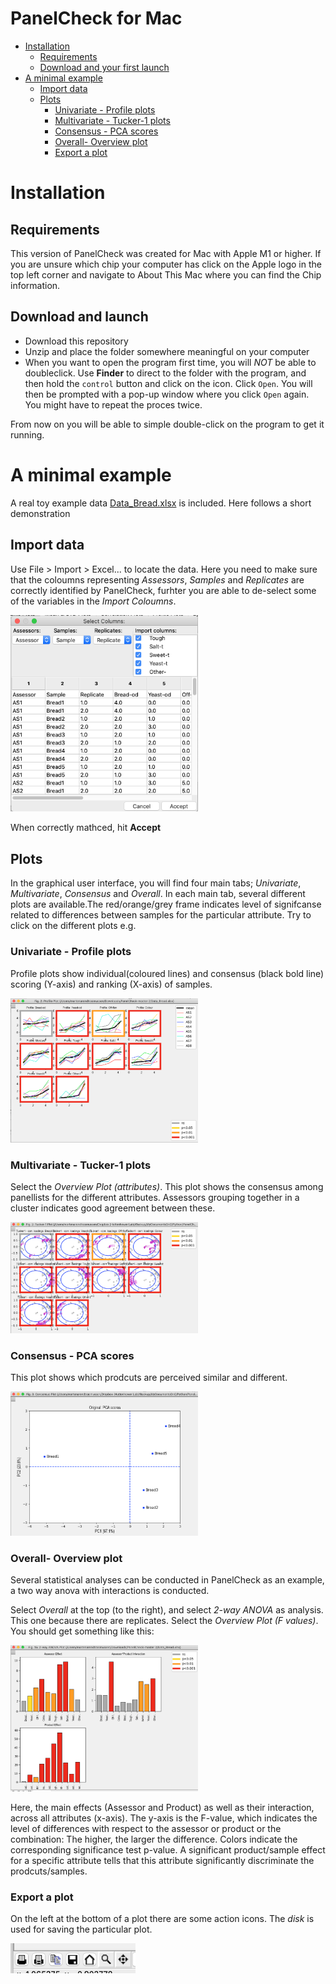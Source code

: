 PanelCheck for Mac
================

-   [Installation](#installation)
    -   [Requirements](#requirements)
    -   [Download and your first launch](#download-and-your-first-launch)
-   [A minimal example](#a-minimal-example)
    -   [Import data](#import-data)
    -   [Plots](#plots)
        -   [Univariate - Profile plots](#univariate---profile-plots)
        -   [Multivariate - Tucker-1 plots](#multivariate---tucker-1-plots)
        -   [Consensus - PCA scores](#consensus---pca-scores)
        -   [Overall- Overview plot](#overall--overview-plot)
        -   [Export a plot](#export-a-plot)


Installation
============

Requirements
------------

This version of PanelCheck was created for Mac with Apple M1 or higher. If you are unsure which chip your computer has click on the Apple logo in the top left corner and navigate to About This Mac where you can find the Chip information.

Download and launch
------------------------------

-   Download this repository
-   Unzip and place the folder somewhere meaningful on your computer
-   When you want to open the program first time, you will *NOT* be able to doubleclick. Use **Finder** to direct to the folder with the program, and then hold the `control` button and click on the icon. Click `Open`. You will then be prompted with a pop-up window where you click `Open` again. You might have to repeat the proces twice. 

From now on you will be able to simple double-click on the program to get it running.

A minimal example
=================

A real toy example data [Data\_Bread.xlsx](Data_Bread.xlsx) is included. Here follows a short demonstration

Import data
-----------

Use File &gt; Import &gt; Excel... to locate the data. Here you need to make sure that the coloumns representing *Assessors*, *Samples* and *Replicates* are correctly identified by PanelCheck, furhter you are able to de-select some of the variables in the *Import Coloumns*.

<img src="figs/import.png" alt="Import" width="300" />

When correctly mathced, hit **Accept**

Plots
-----

In the graphical user interface, you will find four main tabs; *Univariate*, *Multivariate*, *Consensus* and *Overall*. In each main tab, several different plots are available.The red/orange/grey frame indicates level of signifcanse related to differences between samples for the particular attribute. Try to click on the different plots e.g.

### Univariate - Profile plots

Profile plots show individual(coloured lines) and consensus (black bold line) scoring (Y-axis) and ranking (X-axis) of samples.

<img src="figs/profileplot.png" alt="Import" width="300" />

### Multivariate - Tucker-1 plots

Select the *Overview Plot (attributes)*. This plot shows the consensus among panellists for the different attributes. Assessors grouping together in a cluster indicates good agreement between these.

<img src="figs/Tucker1_attributes.png" alt="Import" width="300" />

### Consensus - PCA scores

This plot shows which prodcuts are perceived similar and different.

<img src="figs/ConsensurPCA.png" alt="Import" width="300" />

### Overall- Overview plot

Several statistical analyses can be conducted in PanelCheck as an example, a two way anova with interactions is conducted.

Select *Overall* at the top (to the right), and select *2-way ANOVA* as analysis. This one because there are replicates. Select the *Overview Plot (F values)*. You should get something like this:

<img src="figs/overviewplot_F.png" alt="Import" width="300" />

Here, the main effects (Assessor and Product) as well as their interaction, across all attributes (x-axis). The y-axis is the F-value, which indicates the level of differences with respect to the assessor or product or the combination: The higher, the larger the difference. Colors indicate the corresponding significance test p-value. A significant product/sample effect for a specific attribute tells that this attribute significantly discriminate the prodcuts/samples.

### Export a plot

On the left at the bottom of a plot there are some action icons. The *disk* is used for saving the particular plot.

<img src="figs/export.png" alt="Import" width="200" />
